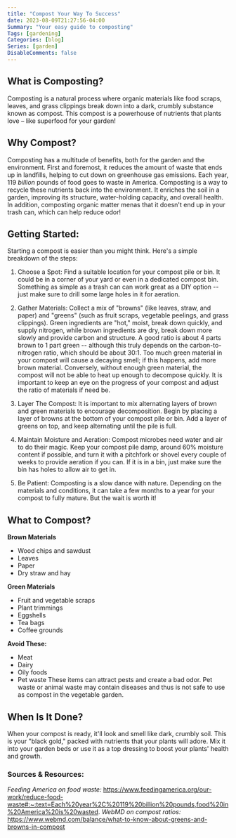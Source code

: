 ```yaml
---
title: "Compost Your Way To Success"
date: 2023-08-09T21:27:56-04:00
Summary: "Your easy guide to composting"
Tags: [gardening]
Categories: [blog]
Series: [garden]
DisableComments: false
---
```


## What is Composting?
Composting is a natural process where organic materials like food scraps, leaves, and grass clippings break down into a dark, crumbly substance known as compost. This compost is a powerhouse of nutrients that plants love – like superfood for your garden!

## Why Compost?
Composting has a multitude of benefits, both for the garden and the environment. First and foremost, it reduces the amount of waste that ends up in landfills, helping to cut down on greenhouse gas emissions. Each year, 119 *billion* pounds of food goes to waste in America. Composting is a way to recycle these nutrients back into the environment. It enriches the soil in a garden, improving its structure, water-holding capacity, and overall health. In addition, composting organic matter menas that it doesn't end up in your trash can, which can help reduce odor!

## Getting Started:
Starting a compost is easier than you might think. Here's a simple breakdown of the steps:

1. Choose a Spot: Find a suitable location for your compost pile or bin. It could be in a corner of your yard or even in a dedicated compost bin. Something as simple as a trash can can work great as a DIY option -- just make sure to drill some large holes in it for aeration. 

2. Gather Materials: Collect a mix of "browns" (like leaves, straw, and paper) and "greens" (such as fruit scraps, vegetable peelings, and grass clippings). Green ingredients are "hot," moist, break down quickly, and supply nitrogen, while brown ingredients are dry, break down more slowly and provide carbon and structure. A good ratio is about 4 parts brown to 1 part green -- although this truly depends on the carbon-to-nitrogen ratio, which should be about 30:1. Too much green material in your compost will cause a decaying smell; if this happens, add more brown material. Conversely, without enough green material, the compost will not be able to heat up enough to decompose quickly. It is important to keep an eye on the progress of your compost and adjust the ratio of materials if need be.

3. Layer The Compost: It is important to mix alternating layers of brown and green materials to encourage decomposition. Begin by placing a layer of browns at the bottom of your compost pile or bin. Add a layer of greens on top, and keep alternating until the pile is full.

4. Maintain Moisture and Aeration: Compost microbes need water and air to do their magic. Keep your compost pile damp, around 60% moisture content if possible, and turn it with a pitchfork or shovel every couple of weeks to provide aeration if you can. If it is in a bin, just make sure the bin has holes to allow air to get in.

5. Be Patient: Composting is a slow dance with nature. Depending on the materials and conditions, it can take a few months to a year for your compost to fully mature. But the wait is worth it!


## What to Compost?

**Brown Materials**
- Wood chips and sawdust
- Leaves
- Paper
- Dry straw and hay

**Green Materials**
- Fruit and vegetable scraps
- Plant trimmings
- Eggshells
- Tea bags
- Coffee grounds

**Avoid These:**
- Meat
- Dairy
- Oily foods
- Pet waste
These items can attract pests and create a bad odor. Pet waste or animal waste may contain diseases and thus is not safe to use as compost in the vegetable garden.

## When Is It Done?
When your compost is ready, it'll look and smell like dark, crumbly soil. This is your "black gold," packed with nutrients that your plants will adore. Mix it into your garden beds or use it as a top dressing to boost your plants' health and growth.

### Sources & Resources:
*Feeding America on food waste:* https://www.feedingamerica.org/our-work/reduce-food-waste#:~:text=Each%20year%2C%20119%20billion%20pounds,food%20in%20America%20is%20wasted.
*WebMD on compost ratios:* https://www.webmd.com/balance/what-to-know-about-greens-and-browns-in-compost
